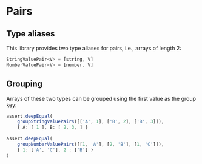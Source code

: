 # Pairs

## Type aliases

This library provides two type aliases for pairs, i.e., arrays of length 2:

```typescript
StringValuePair<V> = [string, V]
NumberValuePair<V> = [number, V]
```

## Grouping

Arrays of these two types can be grouped using the first value as the group key:

```typescript
assert.deepEqual(
    groupStringValuePairs([['A', 1], ['B', 2], ['B', 3]]),
    { A: [ 1 ], B: [ 2, 3, ] }
    
assert.deepEqual(
    groupNumberValuePairs([[1, 'A'], [2, 'B'], [1, 'C']]),
    { 1: ['A', 'C'], 2 : ['B'] }
)            
```